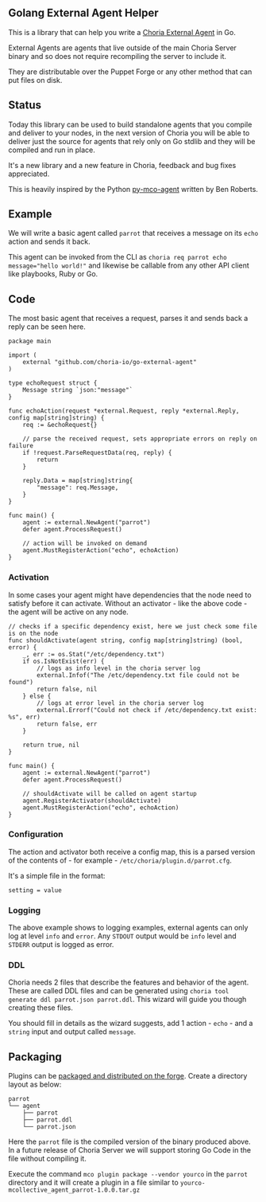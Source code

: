 ## Golang External Agent Helper

This is a library that can help you write a [Choria External Agent](https://choria.io/docs/development/mcorpc/externalagents/) in Go.

External Agents are agents that live outside of the main Choria Server binary and so does not require recompiling the server to include it.

They are distributable over the Puppet Forge or any other method that can put files on disk.

## Status

Today this library can be used to build standalone agents that you compile and deliver to your nodes, in the next version of Choria you will be able to deliver just the source for agents that rely only on Go stdlib and they will be compiled and run in place.

It's a new library and a new feature in Choria, feedback and bug fixes appreciated.

This is heavily inspired by the Python [py-mco-agent](https://github.com/optiz0r/py-mco-agent) written by Ben Roberts.

## Example

We will write a basic agent called `parrot` that receives a message on its `echo` action and sends it back.

This agent can be invoked from the CLI as `choria req parrot echo message="hello world!"` and likewise be callable from any other API client like playbooks, Ruby or Go.

## Code

The most basic agent that receives a request, parses it and sends back a reply can be seen here.

```golang
package main

import (
	external "github.com/choria-io/go-external-agent"
)

type echoRequest struct {
	Message string `json:"message"`
}

func echoAction(request *external.Request, reply *external.Reply, config map[string]string) {
	req := &echoRequest{}

	// parse the received request, sets appropriate errors on reply on failure
	if !request.ParseRequestData(req, reply) {
		return
	}

	reply.Data = map[string]string{
		"message": req.Message,
	}
}

func main() {
	agent := external.NewAgent("parrot")
	defer agent.ProcessRequest()

	// action will be invoked on demand
	agent.MustRegisterAction("echo", echoAction)
}
```

### Activation

In some cases your agent might have dependencies that the node need to satisfy before it can activate. Without an activator - like the above code - the agent will be active on any node.

```golang
// checks if a specific dependency exist, here we just check some file is on the node
func shouldActivate(agent string, config map[string]string) (bool, error) {
    _, err := os.Stat("/etc/dependency.txt")
    if os.IsNotExist(err) {
        // logs as info level in the choria server log
        external.Infof("The /etc/dependency.txt file could not be found")
        return false, nil
    } else {
        // logs at error level in the choria server log
        external.Errorf("Could not check if /etc/dependency.txt exist: %s", err)
        return false, err
    }

    return true, nil
}

func main() {
	agent := external.NewAgent("parrot")
	defer agent.ProcessRequest()

	// shouldActivate will be called on agent startup
	agent.RegisterActivator(shouldActivate)
	agent.MustRegisterAction("echo", echoAction)
}
```
### Configuration

The action and activator both receive a config map, this is a parsed version of the contents of - for example - `/etc/choria/plugin.d/parrot.cfg`. 

It's a simple file in the format:

```
setting = value
```

### Logging

The above example shows to logging examples, external agents can only log at level `info` and `error`. Any `STDOUT` output would be `info` level and `STDERR` output is logged as error.

### DDL

Choria needs 2 files that describe the features and behavior of the agent.  These are called DDL files and can be generated using `choria tool generate ddl parrot.json parrot.ddl`.  This wizard will guide you though creating these files.

You should fill in details as the wizard suggests, add 1 action - `echo` - and a `string` input and output called `message`.

## Packaging

Plugins can be [packaged and distributed on the forge](https://choria.io/docs/development/mcorpc/packaging/). Create a directory layout as below:

```
parrot
└── agent
    ├── parrot
    ├── parrot.ddl
    └── parrot.json
```

Here the `parrot` file is the compiled version of the binary produced above. In a future release of Choria Server we will support storing Go Code in the file without compiling it.

Execute the command `mco plugin package --vendor yourco` in the `parrot` directory and it will create a plugin in a file similar to `yourco-mcollective_agent_parrot-1.0.0.tar.gz`
